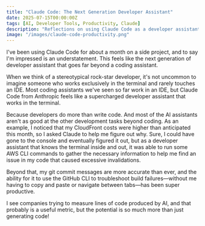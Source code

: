 ```yaml
---
title: "Claude Code: The Next Generation Developer Assistant"
date: 2025-07-15T00:00:00Z
tags: [AI, Developer Tools, Productivity, Claude]
description: "Reflections on using Claude Code as a developer assistant for a month."
image: "/images/claude-code-productivity.png"
---
```



I've been using Claude Code for about a month on a side project, and to say I'm impressed is an understatement. This feels like the next generation of developer assistant that goes far beyond a coding assistant.

When we think of a stereotypical rock-star developer, it's not uncommon to imagine someone who works exclusively in the terminal and rarely touches an IDE. Most coding assistants we've seen so far work in an IDE, but Claude Code from Anthropic feels like a supercharged developer assistant that works in the terminal.

Because developers do more than write code. And most of the AI assistants aren't as good at the other development tasks beyond coding. As an example, I noticed that my CloudFront costs were higher than anticipated this month, so I asked Claude to help me figure out why. Sure, I could have gone to the console and eventually figured it out, but as a developer assistant that knows the terminal inside and out, it was able to run some AWS CLI commands to gather the necessary information to help me find an issue in my code that caused excessive invalidations.

Beyond that, my git commit messages are more accurate than ever, and the ability for it to use the GitHub CLI to troubleshoot build failures—without me having to copy and paste or navigate between tabs—has been super productive.

I see companies trying to measure lines of code produced by AI, and that probably is a useful metric, but the potential is so much more than just generating code!